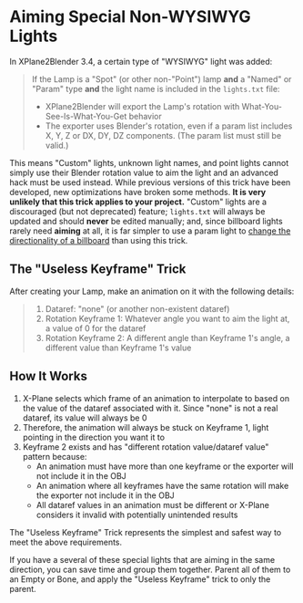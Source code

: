 # Aiming Special Non-WYSIWYG Lights

In XPlane2Blender 3.4, a certain type of "WYSIWYG" light was added:

> If the Lamp is a "Spot" (or other non-"Point") lamp **and** a "Named" or "Param" type **and** the light name is included in the ``lights.txt`` file:
> - XPlane2Blender will export the Lamp's rotation with What-You-See-Is-What-You-Get behavior
> - The exporter uses Blender's rotation, even if a param list includes X, Y, Z or DX, DY, DZ components. (The param list must still be valid.)

This means "Custom" lights, unknown light names, and point lights cannot simply use their Blender rotation value to aim the light and an advanced hack must be used instead. While previous versions of this trick have been developed, new optimizations have broken some methods. **It is very unlikely that this trick applies to your project.** "Custom" lights are a discouraged (but not deprecated) feature; ``lights.txt`` will always be updated and should **never** be edited manually; and, since billboard lights rarely need **aiming** at all, it is far simpler to use a param light to [change the directionality of a billboard](https://developer.x-plane.com/?article=airplane-parameterized-light-guide#Directionality_of_Lights) than using this trick.

## The "Useless Keyframe" Trick
After creating your Lamp, make an animation on it with the following details:

> 1. Dataref: "none" (or another non-existent dataref)
> 2. Rotation Keyframe 1: Whatever angle you want to aim the light at, a value of 0 for the dataref
> 3. Rotation Keyframe 2: A different angle than Keyframe 1's angle, a different value than Keyframe 1's value

## How It Works
1. X-Plane selects which frame of an animation to interpolate to based on the value of the dataref associated with it. Since "none" is not a real dataref, its value will always be 0
2. Therefore, the animation will always be stuck on Keyframe 1, light pointing in the direction you want it to
3. Keyframe 2 exists and has "different rotation value/dataref value" pattern because:
    - An animation must have more than one keyframe or the exporter will not include it in the OBJ
    - An animation where all keyframes have the same rotation will make the exporter not include it in the OBJ 
    - All dataref values in an animation must be different or X-Plane considers it invalid with potentially unintended results

The "Useless Keyframe" Trick represents the simplest and safest way to meet the above requirements.

If you have a several of these special lights that are aiming in the same direction, you can save time and group them together. Parent all of them to an Empty or Bone, and apply the "Useless Keyframe" trick to only the parent.
